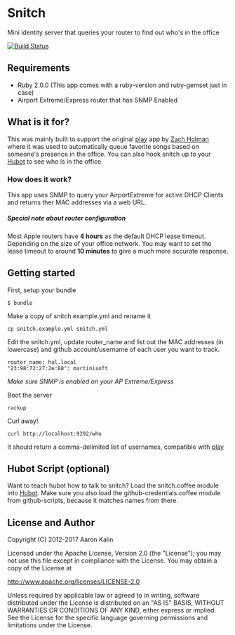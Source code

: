 Snitch
======

Mini identity server that queries your router to find out who's in the office

[![Build Status](https://secure.travis-ci.org/martinisoft/snitch.png?branch=master)](http://travis-ci.org/martinisoft/snitch)

Requirements
------------

* Ruby 2.0.0 (This app comes with a ruby-version and ruby-gemset just in case)
* Airport Extreme/Express router that has SNMP Enabled

What is it for?
---------------

This was mainly built to support the original [play](https://github.com/play/play) app by [Zach Holman](https://github.com/holman) where
it was used to automatically queue favorite songs based on someone's presence
in the office.
You can also hook snitch up to your [Hubot](https://github.com/github/hubot) to see who is in the office.

### How does it work?

This app uses SNMP to query your AirportExtreme for active DHCP Clients and
returns ther MAC addresses via a web URL.

##### Special note about router configuration

Most Apple routers have **4 hours** as the default DHCP lease timeout.
Depending on the size of your office network. You may want to set the
lease timeout to around **10 minutes** to give a much more accurate response.

Getting started
---------------

First, setup your bundle

```
$ bundle
```

Make a copy of snitch.example.yml and rename it

```
cp snitch.example.yml snitch.yml
```

Edit the snitch.yml, update router\_name and list out the MAC addresses
(in lowercase) and github account/username of each user you want to track.

```
router_name: hal.local
"23:98:72:27:2e:88": martinisoft
```

_Make sure SNMP is enabled on your AP Extreme/Express_

Boot the server

```
rackup
```

Curl away!

```
curl http://localhost:9292/who
```

It should return a comma-delimited list of usernames, compatible with [play](https://github.com/holman/play)

Hubot Script (optional)
-----------------------

Want to teach hubot how to talk to snitch? Load the snitch.coffee module into
[Hubot](https://github.com/github/hubot). Make sure you also load the
github-credentials.coffee module from github-scripts, because it matches
names from there.

License and Author
------------------

Copyright (C) 2012-2017 Aaron Kalin

Licensed under the Apache License, Version 2.0 (the "License");
you may not use this file except in compliance with the License.
You may obtain a copy of the License at

   http://www.apache.org/licenses/LICENSE-2.0

Unless required by applicable law or agreed to in writing, software
distributed under the License is distributed on an "AS IS" BASIS,
WITHOUT WARRANTIES OR CONDITIONS OF ANY KIND, either express or implied.
See the License for the specific language governing permissions and
limitations under the License.
